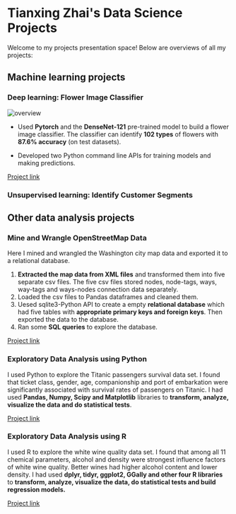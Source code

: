 # Tianxing Zhai's Data Science Projects
Welcome to my projects presentation space! Below are overviews of all my projects:
## Machine learning projects
### Deep learning: Flower Image Classifier
![overview](https://github.com/ztx0617/Data_Science_Projects/blob/master/pictures/deep_learning_overview.png)

- Used **Pytorch** and the **DenseNet-121** pre-trained model to build a flower image classifier. The classifier can identify **102 types** of flowers with **87.6% accuracy** (on test datasets). 

- Developed two Python command line APIs for training models and making predictions.

[Project link](https://github.com/ztx0617/Data_Science_Projects/tree/master/Machine%20leanring/Flower%20Image%20Classifier)
### Unsupervised learning: Identify Customer Segments

## Other data analysis projects
### Mine and Wrangle OpenStreetMap Data
Here I mined and wrangled the Washington city map data and exported it to a relational database.

1. **Extracted the map data from XML files** and transformed them into five separate csv files. The five csv files stored nodes, node-tags, ways, way-tags and ways-nodes connection data separately. 
2. Loaded the csv files to Pandas dataframes and cleaned them. 
3. Uesed sqlite3-Python API to create a empty **relational database** which had five tables with **appropriate primary keys and foreign keys**. Then exported the data to the database. 
4. Ran some **SQL queries** to explore the database.

[Project link](https://github.com/ztx0617/Udacity_projects/tree/master/p3)
### Exploratory Data Analysis using Python
I used Python to explore the 
Titanic passengers survival data set. I found that ticket class, gender, age, companionship and 
port of embarkation were significantly associated with survival rates 
of passengers on Titanic. I had used **Pandas, Numpy, Scipy and Matplotlib** libraries to 
**transform, analyze, visualize the data and do statistical tests**.


[Project link](https://github.com/ztx0617/Udacity_projects/tree/master/p2)


### Exploratory Data Analysis using R
I used R to explore the white wine quality data set. I found that 
among all 11 chemical parameters, alcohol and density were strongest influence factors of white wine quality.
 Better wines had higher alcohol content and lower density. 
 I had used **dplyr, tidyr, ggplot2, GGally and other four R libraries** to 
**transform, analyze, visualize the data, do statistical tests and build regression models.**

[Project link](https://github.com/ztx0617/Udacity_projects/tree/master/p4)

